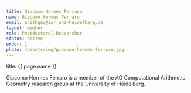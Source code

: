 ```yaml
---
title: Giacomo Hermes Ferraro
name: Giacomo Hermes Ferraro
email: arithgeo@iwr.uni-heidelberg.de
layout: member
role: Postdoctoral Researcher
status: active
order: 1
photo: /assets/img/giacomo-hermes-ferraro.jpg
---
```


title: {{ page.name }}

Giacomo Hermes Ferraro is a member of the AG Computational Arithmetic Geometry research group at the University of Heidelberg.